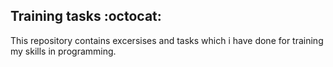 ## Training tasks :octocat:

This repository contains excersises and tasks which i have done for training my skills in programming.

